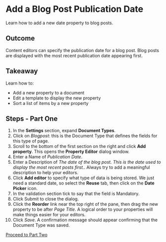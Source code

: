 # Add a Blog Post Publication Date
Learn how to add a new date property to blog posts.

## Outcome
Content editors can specify the publication date for a blog post. Blog posts are displayed with the most recent publication date appearing first.

## Takeaway
Learn how to:
* Add a new property to a document
* Edit a template to display the new property
* Sort a list of items by a new property

## Steps - Part One
1. In the **Settings** section, expand **Document Types**.
2. Click on *Blogpost*: this is the Document Type that defines the fields for this type of page.
3. Scroll to the bottom of the first section on the right and click **Add property**.  This opens the **Property Editor** dialog window.
4. Enter a Name of *Publication Date*.
5. Enter a Description of *The date of the blog post. This is the date used to display the most recent posts first.*.  Always try to add a meaningful description to help your editors.
6. Click **Add editor** to specify what type of data is being stored.  We just need a standard date, so select the **Reuse** tab, then click on the **Date Picker** icon.
7. In the validation section tick to say that the field is Mandatory.
8. Click Submit to close the dialog.
9. Click the **Reorder** link near the top right of the pane, then drag the new property to be after *Page Title*.  A logical order to your properties will make things easier for your editors.
10. Click *Save*.  A confirmation message should appear confirming that the Document Type was saved.   

[Proceed to Part Two](part-2.md)
